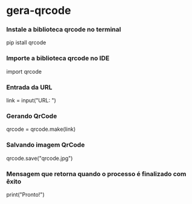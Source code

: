 # gera-qrcode

<tr>

### Instale a biblioteca qrcode no terminal

pip istall qrcode

### Importe a biblioteca qrcode no IDE

import qrcode

### Entrada da URL

link = input("URL: ")

### Gerando QrCode

qrcode = qrcode.make(link)

### Salvando imagem QrCode

qrcode.save("qrcode.jpg")

### Mensagem que retorna quando o processo é finalizado com êxito

print("Pronto!")
